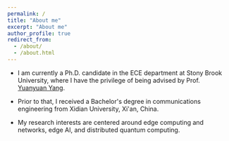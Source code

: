 ```yaml
---
permalink: /
title: "About me"
excerpt: "About me"
author_profile: true
redirect_from: 
  - /about/
  - /about.html
---
```


* I am currently a Ph.D. candidate in the ECE department at Stony Brook University, where I have the privilege of being advised by Prof. [Yuanyuan Yang](http://www.ece.sunysb.edu/~yang/).

* Prior to that, I received a Bachelor's degree in communications engineering from Xidian University, Xi'an, China.

* My research interests are centered around edge computing and networks, edge AI, and distributed quantum computing.

<br />

<!--
News
=====
**July 2023:** Paper on "[Probability-aware Qubit-to-Processor Mapping in Distributed Quantum Computing](https://doi.org/10.1145/3610251.3610554)" accepted to ACM QuNet.

**June 2023:** Paper on "[Deep Learning-Assisted Online Task Offloading for Latency Minimization in Heterogeneous Mobile Edge](https://doi.org/10.1109/TMC.2023.3285882)" accepted to IEEE TMC.

**May 2023:** Paper on "[Availability Aware Online Virtual Network Function Backup in Edge Environments](https://doi.org/10.1109/TMC.2023.3282156)" accepted to IEEE TMC.
//-->

<!-- <script type="text/javascript" id="clustrmaps" src="//clustrmaps.com/map_v2.js?d=e-VNViToF7b8UTXUwpUCeShGxls-0x06T0RDOH1SOvA&cl=ffffff&w=a"></script> -->

<script type='text/javascript' id='clustrmaps' src='//cdn.clustrmaps.com/map_v2.js?cl=ffffff&w=a&t=n&d=e-VNViToF7b8UTXUwpUCeShGxls-0x06T0RDOH1SOvA'></script>
